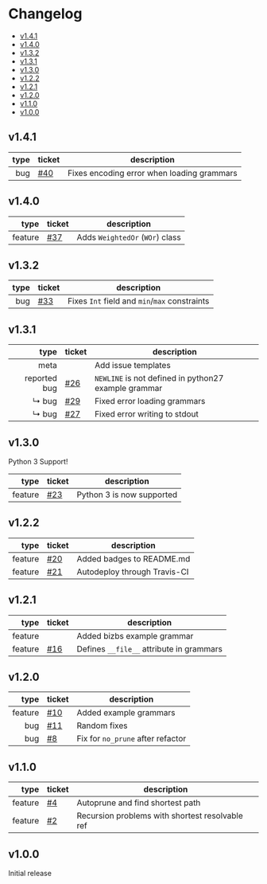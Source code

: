 # Changelog

- [v1.4.1](#v141)
- [v1.4.0](#v140)
- [v1.3.2](#v132)
- [v1.3.1](#v131)
- [v1.3.0](#v130)
- [v1.2.2](#v122)
- [v1.2.1](#v121)
- [v1.2.0](#v120)
- [v1.1.0](#v110)
- [v1.0.0](#v100)

## v1.4.1

| type | ticket                                                  | description                                |
|-----:|---------------------------------------------------------|--------------------------------------------|
|  bug | [#40](https://github.com/d0c-s4vage/gramfuzz/issues/40) | Fixes encoding error when loading grammars |

## v1.4.0

|    type | ticket                                                  | description                     |
|--------:|---------------------------------------------------------|---------------------------------|
| feature | [#37](https://github.com/d0c-s4vage/gramfuzz/issues/37) | Adds `WeightedOr` (`WOr`) class |

## v1.3.2

| type | ticket                                                  | description                                   |
|-----:|---------------------------------------------------------|-----------------------------------------------|
|  bug | [#33](https://github.com/d0c-s4vage/gramfuzz/issues/33) | Fixes `Int` field and `min`/`max` constraints |

## v1.3.1

|         type | ticket                                                  | description                                        |
|-------------:|---------------------------------------------------------|----------------------------------------------------|
|         meta |                                                         | Add issue templates                                |
| reported bug | [#26](https://github.com/d0c-s4vage/gramfuzz/issues/26) | `NEWLINE` is not defined in python27 example grammar |
|        ↳ bug | [#29](https://github.com/d0c-s4vage/gramfuzz/issues/29) | Fixed error loading grammars                       |
|        ↳ bug | [#27](https://github.com/d0c-s4vage/gramfuzz/issues/27) | Fixed error writing to stdout                      |

## v1.3.0

Python 3 Support!

|    type | ticket                                                   | description               |
|--------:|----------------------------------------------------------|---------------------------|
| feature | [#23](https://github.com/d0c-s4vage/gramfuzz/issues/23) | Python 3 is now supported |

## v1.2.2

|    type | ticket                                                  | description                  |
|--------:|---------------------------------------------------------|------------------------------|
| feature | [#20](https://github.com/d0c-s4vage/gramfuzz/issues/20) | Added badges to README.md    |
| feature | [#21](https://github.com/d0c-s4vage/gramfuzz/issues/21) | Autodeploy through Travis-CI |

## v1.2.1

|    type | ticket                                                  | description                              |
|--------:|---------------------------------------------------------|------------------------------------------|
| feature |                                                         | Added bizbs example grammar              |
| feature | [#16](https://github.com/d0c-s4vage/gramfuzz/issues/16) | Defines `__file__` attribute in grammars |

## v1.2.0

|    type | ticket                                                  | description                       |
|--------:|---------------------------------------------------------|-----------------------------------|
| feature | [#10](https://github.com/d0c-s4vage/gramfuzz/issues/10) | Added example grammars            |
|     bug | [#11](https://github.com/d0c-s4vage/gramfuzz/issues/11) | Random fixes                      |
|     bug | [#8](https://github.com/d0c-s4vage/gramfuzz/issues/8)   | Fix for `no_prune` after refactor |

## v1.1.0

|    type | ticket                                                | description                                     |
|--------:|-------------------------------------------------------|-------------------------------------------------|
| feature | [#4](https://github.com/d0c-s4vage/gramfuzz/issues/4) | Autoprune and find shortest path                |
| feature | [#2](https://github.com/d0c-s4vage/gramfuzz/issues/2) | Recursion problems with shortest resolvable ref |

## v1.0.0

Initial release
